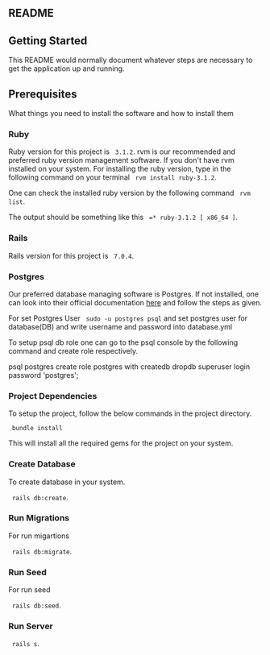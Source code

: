 ## README
## Getting Started

  This README would normally document whatever steps are necessary to 
  get the application up and running.

## Prerequisites

  What things you need to install the software and how to install them
### Ruby

Ruby version for this project is ` 3.1.2`.
rvm is our recommended and preferred ruby version management software. If you don't have rvm installed on your system.
For installing the ruby version, type in the following command on your terminal ``` rvm install ruby-3.1.2```.

One can check the installed ruby version by the following command ``` rvm list```.

The output should be something like this ``` =* ruby-3.1.2 [ x86_64 ]```.

### Rails
Rails version for this project is ` 7.0.4`.

### Postgres

Our preferred database managing software is Postgres. If not installed, one can look into their official documentation [here](https://www.postgresql.org/download) and follow the steps as given.

For set Postgres User ` sudo -u postgres psql` and set postgres user for database(DB) and write username and password into database.yml

To setup psql db role one can go to the psql console by the following command and create role respectively.

psql postgres
create role postgres with createdb dropdb superuser login password 'postgres';

### Project Dependencies

To setup the project, follow the below commands in the project directory.

` bundle install`

This will install all the required gems for the project on your system.

### Create Database

To create database in your system.

` rails db:create`.

### Run Migrations

For run migartions

` rails db:migrate`.

### Run Seed

For run seed

` rails db:seed`.

### Run Server

` rails s`.
